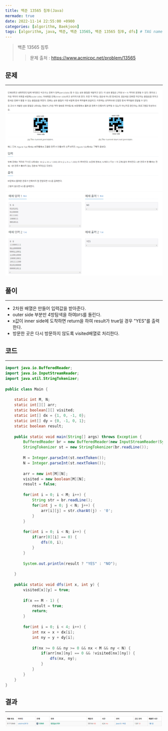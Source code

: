 ```yaml
---
title: 백준 13565 침투(Java)
mermade: true
date: 2022-11-14 22:55:00 +0900
categories: [algorithm, Baekjoon]
tags: [algorithm, java, 백준, 백준 13565, 백준 13565 침투, dfs] # TAG names should always be lowercase
---
```

>백준 13565 침투
>> 문제 출처 : <https://www.acmicpc.net/problem/13565>


## 문제
---
![백준](/assets/img/BOJ/13565.PNG)
![백준](/assets/img/BOJ/13565_2.PNG)

## 풀이
---
- 2차원 배열은 만들어 입력값을 받아준다.
- outer side 부분만 4방탐색을 하여```DFS```를 돌린다.
- x값이 inner side에 도착하면 return을 하여 result가 true일 경우 "YES"를 출력한다.
- 방문한 곳은 다시 방문하지 않도록 visited배열로 처리한다.

## 코드
---
```java
import java.io.BufferedReader;
import java.io.InputStreamReader;
import java.util.StringTokenizer;

public class Main {

	static int M, N;
	static int[][] arr;
	static boolean[][] visited;
	static int[] dx = {1, 0, -1, 0};
	static int[] dy = {0, -1, 0, 1};
	static boolean result;
	
	public static void main(String[] args) throws Exception {
		BufferedReader br = new BufferedReader(new InputStreamReader(System.in));
		StringTokenizer st = new StringTokenizer(br.readLine());
		
		M = Integer.parseInt(st.nextToken());
		N = Integer.parseInt(st.nextToken());
		
		arr = new int[M][N];
		visited = new boolean[M][N];
		result = false;
		
		for(int i = 0; i < M; i++) {
			String str = br.readLine();
			for(int j = 0; j < N; j++) {
				arr[i][j] = str.charAt(j) - '0';
			}
		}
		
		for(int i = 0; i < N; i++) {
			if(arr[0][i] == 0) {
				dfs(0, i);
			}		
		}
		
		System.out.println(result ? "YES" : "NO");

	}

	public static void dfs(int x, int y) {
		visited[x][y] = true;		
		
		if(x == M - 1) {
			result = true;
			return;
		}
		
		for(int i = 0; i < 4; i++) {
			int nx = x + dx[i];
			int ny = y + dy[i];
			
			if(nx >= 0 && ny >= 0 && nx < M && ny < N) {
				if(arr[nx][ny] == 0 && !visited[nx][ny]) {
					dfs(nx, ny);
				}
			}
		}	
	}
}
```

## 결과
---
![백준](/assets/img/BOJ/13565_result.PNG)